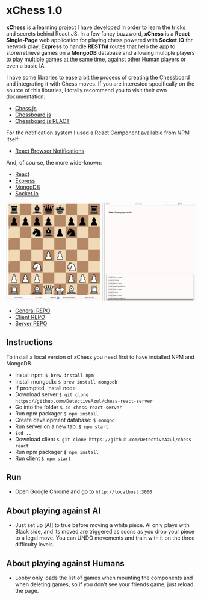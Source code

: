 # xChess 1.0

**xChess** is a learning project I have developed in order to learn the tricks and secrets behind React JS. In a few fancy buzzword, **xChess** is a **React Single-Page** web application for playing chess powered with **Socket.IO** for network play, **Express** to handle **RESTful** routes that help the app to store/retrieve games on a **MongoDB** database and allowing multiple players to play multiple games at the same time, against other Human players or even a basic IA. 

I have some libraries to ease a bit the process of creating the Chessboard and integrating it with Chess moves. If you are interested specifically on the source of this libraries, I totally recommend you to visit their own documentation: 

* [Chess.js](https://github.com/jhlywa/chess.js/blob/master/README.md)
* [Chessboard.js](http://chessboardjs.com/)
* [Chessboard.js REACT](https://github.com/siansell/react-chessboardjs)

For the notification system I used a React Component available from NPM itself:

* [React Browser Notifications](https://www.npmjs.com/package/react-browser-notifications)

And, of course, the more wide-known: 

* [React](https://github.com/facebook/create-react-app)
* [Express](http://expressjs.com/)
* [MongoDB](https://www.mongodb.com/)
* [Socket.io](https://socket.io/)

![Chess APP screenshot](
https://github.com/DetectiveAzul/xChess/blob/master/Screen%20Shot%202018-08-13%20at%2012.24.23.png?raw=true)

* [General REPO](https://github.com/DetectiveAzul/xChess)
* [Client REPO](https://github.com/DetectiveAzul/chess-react)
* [Server REPO](https://github.com/DetectiveAzul/chess-react-server)

## Instructions

To install a local version of xChess you need first to have installed NPM and MongoDB. 

* Install npm: `$ brew install npm`
* Install mongodb: `$ brew install mongodb`
* If prompted, install node
* Download server `$ git clone https://github.com/DetectiveAzul/chess-react-server`
* Go into the folder `$ cd chess-react-server`
* Run npm packager `$ npm install`
* Create development database: `$ mongod`
* Run server on a new tab: `$ npm start`
* `$cd ..`
* Download client `$ git clone https://github.com/DetectiveAzul/chess-react`
* Run npm packager `$ npm install`
* Run client `$ npm start`

## Run
* Open Google Chrome and go to `http://localhost:3000`

## About playing against AI
* Just set up [AI] to true before moving a white piece. AI only plays with Black side, and its moved are triggered as soons as you drop your piece to a legal move. You can UNDO movements and train with it on the three difficulty levels. 

## About playing against Humans
* Lobby only loads the list of games when mounting the components and when deleting games, so if you don't see your friends game, just reload the page. 
